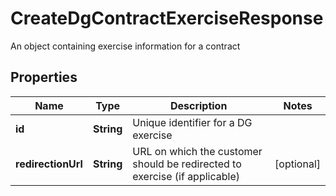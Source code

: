 

# CreateDgContractExerciseResponse

An object containing exercise information for a contract

## Properties

| Name | Type | Description | Notes |
|------------ | ------------- | ------------- | -------------|
|**id** | **String** | Unique identifier for a DG exercise |  |
|**redirectionUrl** | **String** | URL on which the customer should be redirected to exercise (if applicable) |  [optional] |



